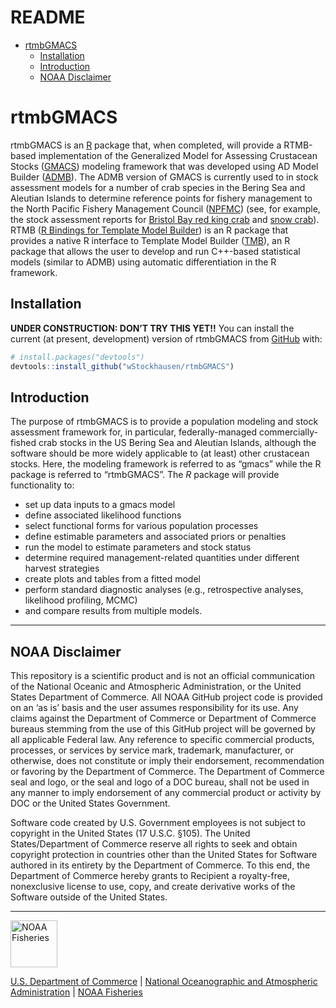 # README


-   [rtmbGMACS](#rtmbgmacs)
    -   [Installation](#installation)
    -   [Introduction](#introduction)
    -   [NOAA Disclaimer](#noaa-disclaimer)

<!--DO NOT VIEW THIS FILE USING THE VISUAL EDITOR!! (seems to screw things up)-->
<!-- README.md is generated from README.qmd. Please edit README.qmd, then render README.md using `quarto render README.qmd` in a terminal window. -->
<!-- use `quarto render README.qmd` in the terminal window to build README.md prior to committing to keep README.md up-to-date-->
<!-- don't forget to commit and push the resulting figure files, so they display on GitHub and CRAN.-->

# rtmbGMACS

<!-- badges: start -->
<!-- badges: end -->

rtmbGMACS is an [R](https://www.r-project.org/) package that, when
completed, will provide a RTMB-based implementation of the Generalized
Model for Assessing Crustacean Stocks
([GMACS](https://github.com/GMACS-project)) modeling framework that was
developed using AD Model Builder ([ADMB](http://www.admb-project.org)).
The ADMB version of GMACS is currently used to in stock assessment
models for a number of crab species in the Bering Sea and Aleutian
Islands to determine reference points for fishery management to the
North Pacific Fishery Management Council
([NPFMC](https://www.npfmc.org)) (see, for example, the stock assessment
reports for [Bristol Bay red king
crab](https://meetings.npfmc.org/CommentReview/DownloadFile?p=b98b90b2-88ab-43c2-9487-c12cdb4e0a25.pdf&fileName=BBRKC%20SAFE%202022%20Final.pdf)
and [snow
crab](https://meetings.npfmc.org/CommentReview/DownloadFile?p=fca55335-ad34-4896-9b1e-4c09aa8342ce.pdf&fileName=EBS%20Snow%20SAFE%20FINAL.pdf)).
RTMB ([R Bindings for Template Model
Builder](https://github.com/kaskr/RTMB)) is an R package that provides a
native R interface to Template Model Builder
([TMB](https://kaskr.github.io/adcomp)), an R package that allows the
user to develop and run C++-based statistical models (similar to ADMB)
using automatic differentiation in the R framework.

## Installation

**UNDER CONSTRUCTION: DON’T TRY THIS YET!!** You can install the current
(at present, development) version of rtmbGMACS from
[GitHub](https://github.com/) with:

``` r
# install.packages("devtools")
devtools::install_github("wStockhausen/rtmbGMACS")
```

## Introduction

The purpose of rtmbGMACS is to provide a population modeling and stock
assessment framework for, in particular, federally-managed
commercially-fished crab stocks in the US Bering Sea and Aleutian
Islands, although the software should be more widely applicable to (at
least) other crustacean stocks. Here, the modeling framework is referred
to as “gmacs” while the R package is referred to “rtmbGMACS”. The *R*
package will provide functionality to:

-   set up data inputs to a gmacs model
-   define associated likelihood functions
-   select functional forms for various population processes
-   define estimable parameters and associated priors or penalties
-   run the model to estimate parameters and stock status
-   determine required management-related quantities under different
    harvest strategies
-   create plots and tables from a fitted model
-   perform standard diagnostic analyses (e.g., retrospective analyses,
    likelihood profiling, MCMC)
-   and compare results from multiple models.

------------------------------------------------------------------------

## NOAA Disclaimer

This repository is a scientific product and is not an official
communication of the National Oceanic and Atmospheric Administration, or
the United States Department of Commerce. All NOAA GitHub project code
is provided on an ‘as is’ basis and the user assumes responsibility for
its use. Any claims against the Department of Commerce or Department of
Commerce bureaus stemming from the use of this GitHub project will be
governed by all applicable Federal law. Any reference to specific
commercial products, processes, or services by service mark, trademark,
manufacturer, or otherwise, does not constitute or imply their
endorsement, recommendation or favoring by the Department of Commerce.
The Department of Commerce seal and logo, or the seal and logo of a DOC
bureau, shall not be used in any manner to imply endorsement of any
commercial product or activity by DOC or the United States Government.

Software code created by U.S. Government employees is not subject to
copyright in the United States (17 U.S.C. §105). The United
States/Department of Commerce reserve all rights to seek and obtain
copyright protection in countries other than the United States for
Software authored in its entirety by the Department of Commerce. To this
end, the Department of Commerce hereby grants to Recipient a
royalty-free, nonexclusive license to use, copy, and create derivative
works of the Software outside of the United States.

------------------------------------------------------------------------

<img src="https://raw.githubusercontent.com/nmfs-general-modeling-tools/nmfspalette/main/man/figures/noaa-fisheries-rgb-2line-horizontal-small.png" height="75" alt="NOAA Fisheries">

[U.S. Department of Commerce](https://www.commerce.gov/) | [National
Oceanographic and Atmospheric Administration](https://www.noaa.gov) |
[NOAA Fisheries](https://www.fisheries.noaa.gov/)
